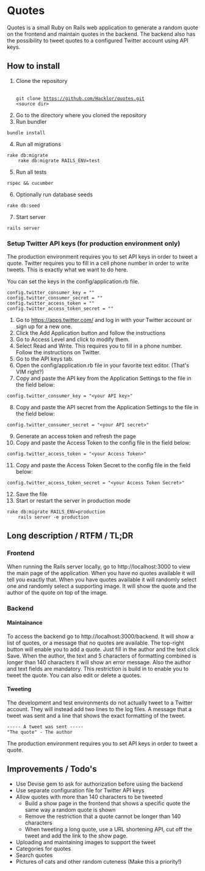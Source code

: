 Quotes
======

Quotes is a small Ruby on Rails web application to generate a random quote on
the frontend and maintain quotes in the backend. The backend also has the
possibility to tweet quotes to a configured Twitter account using API keys.

How to install
-----
1. Clone the repository
    <br/><br/><pre><code>git clone https://github.com/Hacklor/quotes.git &lt;source dir&gt;</code></pre>
2. Go to the directory where you cloned the repository
3. Run bundler
<pre><code>bundle install</code></pre>
4. Run all migrations
<pre><code>rake db:migrate
    rake db:migrate RAILS_ENV=test</code></pre>
5. Run all tests
<pre><code>rspec && cucumber</code></pre>
6. Optionally run database seeds
<pre><code>rake db:seed</code></pre>
7. Start server
<pre><code>rails server</code></pre>

### Setup Twitter API keys (for production environment only)
The production environment requires you to set API keys in order to tweet a
quote. Twitter requires you to fill in a cell phone number in order to write
tweets. This is exactly what we want to do here.

You can set the keys in the config/application.rb file.

    config.twitter_consumer_key = ""
    config.twitter_consumer_secret = ""
    config.twitter_access_token = ""
    config.twitter_access_token_secret = ""

1. Go to https://apps.twitter.com/ and log in with your Twitter account or sign
   up for a new one.
2. Click the Add Application button and follow the instructions
3. Go to Access Level and click to modify them.
4. Select Read and Write. This requires you to fill in a phone number. Follow
   the instructions on Twitter.
5. Go to the API keys tab.
6. Open the config/application.rb file in your favorite text editor. (That's VIM
   right?)
7. Copy and paste the API key from the Application Settings to the file in the
   field below:
<pre><code>config.twitter_consumer_key = "&lt;your API key&gt;"</code></pre>
8. Copy and paste the API secret from the Application Settings to the file in
   the field below:
<pre><code>config.twitter_consumer_secret = "&lt;your API secret&gt;"</code></pre>
9. Generate an access token and refresh the page
10. Copy and paste the Access Token to the config file in the field below:
<pre><code>config.twitter_access_token = "&lt;your Access Token&gt;"</code></pre>
11. Copy and paste the Access Token Secret to the config file in the field
    below:
<pre><code>config.twitter_access_token_secret = "&lt;your Access Token Secret&gt;"</code></pre>
12. Save the file
13. Start or restart the server in production mode
<pre><code>rake db:migrate RAILS_ENV=production
    rails server -e production</code></pre>


Long description / RTFM / TL;DR
-----
### Frontend
When running the Rails server locally, go to http://localhost:3000 to view the
main page of the application. When you have no quotes available it will tell you
exactly that. When you have quotes available it will randomly select one and
randomly select a supporting image. It will show the quote and the author of the
quote on top of the image.

### Backend

#### Maintainance
To access the backend go to http://localhost:3000/backend. It will show a list
of quotes, or a message that no quotes are available. The top-right button will
enable you to add a quote. Just fill in the author and the text click Save. When
the author, the text and 5 characters of formatting combined is longer than 140
characters it will show an error message. Also the author and text fields are
mandatory. This restriction is build in to enable you to tweet the quote. You
can also edit or delete a quotes.


#### Tweeting
The development and test environments do not actually tweet to a Twitter
account. They will instead add two lines to the log files. A message that a
tweet was sent and a line that shows the exact formatting of the tweet.
<pre><code>----- A tweet was sent -----
"The quote" - The author</code></pre>

The production environment requires you to set API keys in order to tweet a
quote.

Improvements / Todo's
------
- Use Devise gem to ask for authorization before using the backend
- Use separate configuration file for Twitter API keys
- Allow quotes with more than 140 characters to be tweeted
  * Build a show page in the frontend that shows a specific quote the same way a
  random quote is shown
  * Remove the restriction that a quote cannot be longer than 140 characters
  * When tweeting a long quote, use a URL shortening API, cut off the tweet and
  add the link to the show page.
- Uploading and maintaining images to support the tweet
- Categories for quotes
- Search quotes
- Pictures of cats and other random cuteness (Make this a priority!)
